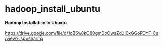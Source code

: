 # hadoop_install_ubuntu



#### Hadoop Installation In Ubuntu

https://drive.google.com/file/d/1oB6w8kO80gmOoOwsZdUI0xGGoPOYF_Cs/view?usp=sharing
